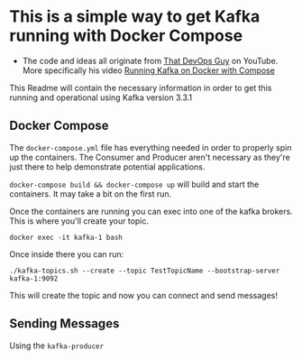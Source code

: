 # This is a simple way to get Kafka running with Docker Compose

- The code and ideas all originate from [That DevOps Guy](https://www.youtube.com/@MarcelDempers) on YouTube. More specifically his video [Running Kafka on Docker with Compose](https://www.youtube.com/watch?v=ncTosfaZ5cQ)

This Readme will contain the necessary information in order to get this running and operational using Kafka version 3.3.1

## Docker Compose

The `docker-compose.yml` file has everything needed in order to properly spin up the containers. The Consumer and Producer aren't necessary as they're just there to help demonstrate potential applications. 

`docker-compose build && docker-compose up` will build and start the containers. It may take a bit on the first run.

Once the containers are running you can exec into one of the kafka brokers. This is where you'll create your topic.

`docker exec -it kafka-1 bash`

Once inside there you can run:

`./kafka-topics.sh --create --topic TestTopicName --bootstrap-server kafka-1:9092`

This will create the topic and now you can connect and send messages!

## Sending Messages

Using the `kafka-producer` 
